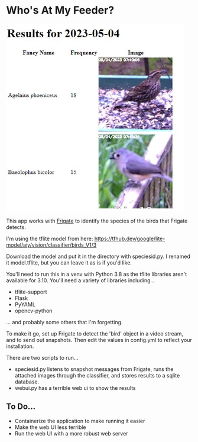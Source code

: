 # Who's At My Feeder?

![screenshot](screenshot.jpg)

This app works with [Frigate](https://frigate.video/) to identify the species of
the birds that Frigate detects.

I'm using the tflite model from here: https://tfhub.dev/google/lite-model/aiy/vision/classifier/birds_V1/3

Download the model and put it in the directory with speciesid.py. I renamed it
model.tflite, but you can leave it as is if you'd like.

You'll need to run this in a venv with Python 3.8 as the tflite libraries aren't
available for 3.10. You'll need a variety of libraries including...
- tflite-support
- Flask
- PyYAML
- opencv-python

... and probably some others that I'm forgetting.

To make it go, set up Frigate to detect the 'bird' object in a video stream, and
to send out snapshots. Then edit the values in config.yml to reflect your installation.

There are two scripts to run...
- speciesid.py listens to snapshot
messages from Frigate, runs the attached images through the
classifier, and stores results to a sqlite database.
- webui.py has a terrible web ui to show the results

## To Do...
- Containerize the application to make running it easier
- Make the web UI less terrible
- Run the web UI with a more robust web server
